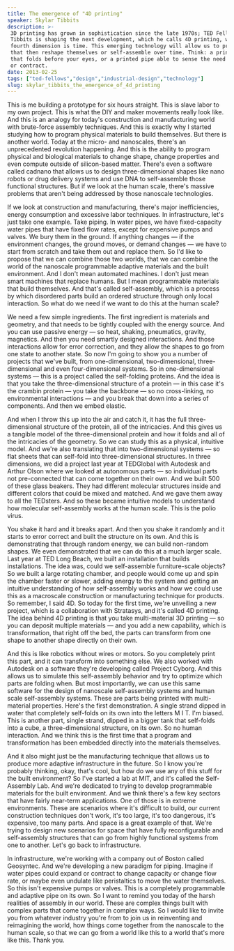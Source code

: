 ```yaml
---
title: The emergence of "4D printing"
speaker: Skylar Tibbits
description: >-
 3D printing has grown in sophistication since the late 1970s; TED Fellow Skylar
 Tibbits is shaping the next development, which he calls 4D printing, where the
 fourth dimension is time. This emerging technology will allow us to print objects
 that then reshape themselves or self-assemble over time. Think: a printed cube
 that folds before your eyes, or a printed pipe able to sense the need to expand
 or contract.
date: 2013-02-25
tags: ["ted-fellows","design","industrial-design","technology"]
slug: skylar_tibbits_the_emergence_of_4d_printing
---
```


This is me building a prototype for six hours straight. This is slave labor to my own
project. This is what the DIY and maker movements really look like. And this is an analogy
for today's construction and manufacturing world with brute-force assembly techniques. And
this is exactly why I started studying how to program physical materials to build
themselves. But there is another world. Today at the micro- and nanoscales, there's an
unprecedented revolution happening. And this is the ability to program physical and
biological materials to change shape, change properties and even compute outside of
silicon-based matter. There's even a software called cadnano that allows us to design
three-dimensional shapes like nano robots or drug delivery systems and use DNA to
self-assemble those functional structures. But if we look at the human scale, there's
massive problems that aren't being addressed by those nanoscale technologies.

If we look at construction and manufacturing, there's major inefficiencies, energy
consumption and excessive labor techniques. In infrastructure, let's just take one
example. Take piping. In water pipes, we have fixed-capacity water pipes that have fixed
flow rates, except for expensive pumps and valves. We bury them in the ground. If anything
changes — if the environment changes, the ground moves, or demand changes — we have to
start from scratch and take them out and replace them. So I'd like to propose that we can
combine those two worlds, that we can combine the world of the nanoscale programmable
adaptive materials and the built environment. And I don't mean automated machines. I don't
just mean smart machines that replace humans. But I mean programmable materials that build
themselves. And that's called self-assembly, which is a process by which disordered parts
build an ordered structure through only local interaction. So what do we need if we want to
do this at the human scale?

We need a few simple ingredients. The first ingredient is materials and geometry, and that
needs to be tightly coupled with the energy source. And you can use passive energy — so
heat, shaking, pneumatics, gravity, magnetics. And then you need smartly designed
interactions. And those interactions allow for error correction, and they allow the shapes
to go from one state to another state. So now I'm going to show you a number of projects
that we've built, from one-dimensional, two-dimensional, three-dimensional and even
four-dimensional systems. So in one-dimensional systems — this is a project called the
self-folding proteins. And the idea is that you take the three-dimensional structure of a
protein — in this case it's the crambin protein — you take the backbone — so no
cross-linking, no environmental interactions — and you break that down into a series of
components. And then we embed elastic.

And when I throw this up into the air and catch it, it has the full three-dimensional
structure of the protein, all of the intricacies. And this gives us a tangible model of
the three-dimensional protein and how it folds and all of the intricacies of the geometry.
So we can study this as a physical, intuitive model. And we're also translating that into
two-dimensional systems — so flat sheets that can self-fold into three-dimensional
structures. In three dimensions, we did a project last year at TEDGlobal with Autodesk and
Arthur Olson where we looked at autonomous parts — so individual parts not pre-connected
that can come together on their own. And we built 500 of these glass beakers. They had
different molecular structures inside and different colors that could be mixed and
matched. And we gave them away to all the TEDsters. And so these became intuitive models
to understand how molecular self-assembly works at the human scale. This is the polio
virus.

You shake it hard and it breaks apart. And then you shake it randomly and it starts to
error correct and built the structure on its own. And this is demonstrating that through
random energy, we can build non-random shapes. We even demonstrated that we can do this at
a much larger scale. Last year at TED Long Beach, we built an installation that builds
installations. The idea was, could we self-assemble furniture-scale objects? So we built a
large rotating chamber, and people would come up and spin the chamber faster or slower,
adding energy to the system and getting an intuitive understanding of how self-assembly
works and how we could use this as a macroscale construction or manufacturing technique
for products. So remember, I said 4D. So today for the first time, we're unveiling a new
project, which is a collaboration with Stratasys, and it's called 4D printing. The idea
behind 4D printing is that you take multi-material 3D printing — so you can deposit
multiple materials — and you add a new capability, which is transformation, that right off
the bed, the parts can transform from one shape to another shape directly on their
own.

And this is like robotics without wires or motors. So you completely print this part, and
it can transform into something else. We also worked with Autodesk on a software they're
developing called Project Cyborg. And this allows us to simulate this self-assembly
behavior and try to optimize which parts are folding when. But most importantly, we can
use this same software for the design of nanoscale self-assembly systems and human scale
self-assembly systems. These are parts being printed with multi-material properties.
Here's the first demonstration. A single strand dipped in water that completely self-folds
on its own into the letters M I T. I'm biased. This is another part, single strand, dipped
in a bigger tank that self-folds into a cube, a three-dimensional structure, on its own.
So no human interaction. And we think this is the first time that a program and
transformation has been embedded directly into the materials themselves.

And it also might just be the manufacturing technique that allows us to produce more
adaptive infrastructure in the future. So I know you're probably thinking, okay, that's
cool, but how do we use any of this stuff for the built environment? So I've started a lab
at MIT, and it's called the Self-Assembly Lab. And we're dedicated to trying to develop
programmable materials for the built environment. And we think there's a few key sectors
that have fairly near-term applications. One of those is in extreme environments. These
are scenarios where it's difficult to build, our current construction techniques don't
work, it's too large, it's too dangerous, it's expensive, too many parts. And space is a
great example of that. We're trying to design new scenarios for space that have fully
reconfigurable and self-assembly structures that can go from highly functional systems
from one to another. Let's go back to infrastructure.

In infrastructure, we're working with a company out of Boston called Geosyntec. And we're
developing a new paradigm for piping. Imagine if water pipes could expand or contract to
change capacity or change flow rate, or maybe even undulate like peristaltics to move the
water themselves. So this isn't expensive pumps or valves. This is a completely
programmable and adaptive pipe on its own. So I want to remind you today of the harsh
realities of assembly in our world. These are complex things built with complex parts that
come together in complex ways. So I would like to invite you from whatever industry you're
from to join us in reinventing and reimagining the world, how things come together from
the nanoscale to the human scale, so that we can go from a world like this to a world
that's more like this. Thank you.

<!--
ad_duration=3.33
event="TED2013"
external_start_time=0
intro_duration=11.82
is_subtitle_required="False"
is_talk_featured="True"
language="en"
language_swap="False"
native_language="en"
number_of_related_talks=6
number_of_speakers=1
number_of_subtitled_videos=27
number_of_tags=4
number_of_talk_download_languages=27
number_of_talk_more_resources=0
number_of_talk_recommendations=0
number_of_talks_take_actions=0
post_ad_duration=0.83
published_timestamp="2013-04-04 14:56:21"
recording_date="2013-02-25"
speaker_description="Designer, computer scientist"
speaker_is_published=1
speaker_name="Skylar Tibbits"
talk_name="The emergence of \"4D printing\""
talks_tags=["ted-fellows","design","industrial-design","technology"]
url_audio="https://download.ted.com/talks/SkylarTibbits_2013U.mp3?apikey=acme-roadrunner"
url_photo_speaker="https://pe.tedcdn.com/images/ted/24cfee8b45048294d6dd8d630d965ee08f8b5d30_254x191.jpg"
url_photo_talk="https://pe.tedcdn.com/images/ted/5067e7078880030b41aea9eb2b6fbddbdedc7728_1600x1200.jpg"
url_webpage="https://www.ted.com/talks/skylar_tibbits_the_emergence_of_4d_printing"
video_type_name="TED Stage Talk"
-->